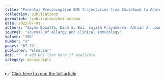 ```yaml
---
title: "Parental Preconception BMI Trajectories from Childhood to Adolescence and Asthma in the Future Offspring"
collection: publications
permalink: /publication/bmi-asthma
date: 2022-07-01
authors: "Gayan Bowatte, Dinh S. Bui, Sajith Priyankara, Adrian J. Lowe, Jennifer L. Perret, Caroline J. Lodge, Garun S. Hamilton, Bircan Erbas, Paul Thomas, Bruce Thompson, et al."
journal: "Journal of Allergy and Clinical Immunology"
volume: "150"
number: "1"
pages: "67–74"
publisher: "Elsevier"
doi: ""  # add DOI link here if available
category: manuscripts
---
```


👉 <a href="https://www.jacionline.org/article/S0091-6749(22)00002-1/fulltext">Click here to read the full article</a>
